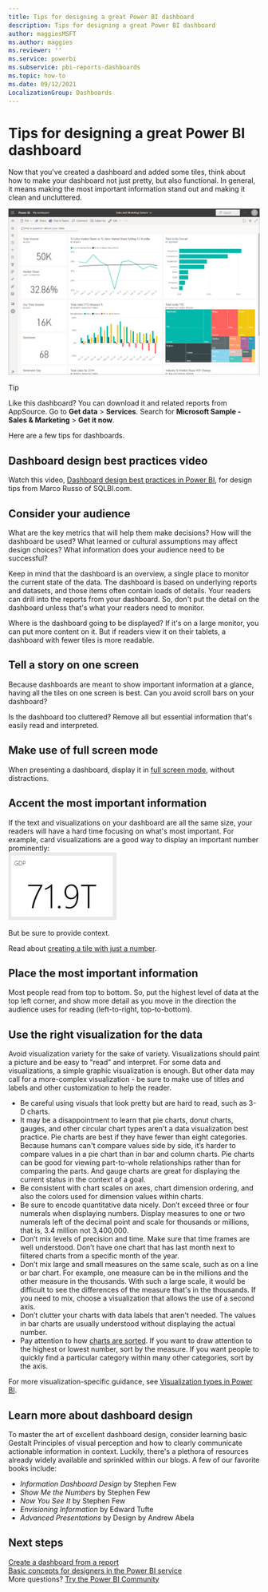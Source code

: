 ```yaml
---
title: Tips for designing a great Power BI dashboard
description: Tips for designing a great Power BI dashboard
author: maggiesMSFT
ms.author: maggies
ms.reviewer: ''
ms.service: powerbi
ms.subservice: pbi-reports-dashboards
ms.topic: how-to
ms.date: 09/12/2021
LocalizationGroup: Dashboards
---
```

# Tips for designing a great Power BI dashboard
Now that you've created a dashboard and added some tiles, think about how to make your dashboard not just pretty, but also functional. In general, it means making the most important information stand out and making it clean and uncluttered.

![Marketing and sales sample dashboard](media/service-dashboards-design-tips/power-bi-marketing-sample-dashboard.png)

> [!TIP]
> Like this dashboard? You can download it and related reports from AppSource. Go to **Get data** > **Services**. Search for **Microsoft Sample - Sales & Marketing** > **Get it now**.

Here are a few tips for dashboards.

## Dashboard design best practices video

Watch this video, [Dashboard design best practices in Power BI](https://www.youtube.com/watch?v=-tdkUYrzrio), for design tips from Marco Russo of SQLBI.com.

## Consider your audience
What are the key metrics that will help them make decisions? How will the dashboard be used? What learned or cultural assumptions may affect design choices? What information does your audience need to be successful?

Keep in mind that the dashboard is an overview, a single place to monitor the current state of the data. The dashboard is based on underlying reports and datasets, and those items often contain loads of details. Your readers can drill into the reports from your dashboard. So, don't put the detail on the dashboard unless that's what your readers need to monitor.

Where is the dashboard going to be displayed? If it's on a large monitor, you can put more content on it. But if readers view it on their tablets, a dashboard with fewer tiles is more readable.

## Tell a story on one screen
Because dashboards are meant to show important information at a glance, having all the tiles on one screen is best. Can you avoid scroll bars on your dashboard?

Is the dashboard too cluttered?  Remove all but essential information that's easily read and interpreted.

## Make use of full screen mode
When presenting a dashboard, display it in [full screen mode](../consumer/end-user-focus.md), without distractions.

## Accent the most important information
If the text and visualizations on your dashboard are all the same size, your readers will have a hard time focusing on what's most important. For example, card visualizations are a good way to display an important number prominently:  
![Card visualization](media/service-dashboards-design-tips/pbi_card.png)

But be sure to provide context.  

Read about [creating a tile with just a number](../visuals/power-bi-visualization-card.md).

## Place the most important information
Most people read from top to bottom. So, put the highest level of data at the top left corner, and show more detail as you move in the direction the audience uses for reading (left-to-right, top-to-bottom).

## Use the right visualization for the data
Avoid visualization variety for the sake of variety.  Visualizations should paint a picture and be easy to "read" and interpret.  For some data and visualizations, a simple graphic visualization is enough. But other data may call for a more-complex visualization - be sure to make use of titles and labels and other customization to help the reader.  

* Be careful using visuals that look pretty but are hard to read, such as 3-D charts. 
* It may be a disappointment to learn that pie charts, donut charts, gauges, and other circular chart types aren't a data visualization best practice. Pie charts are best if they have fewer than eight categories. Because humans can't compare values side by side, it’s harder to compare values in a pie chart than in bar and column charts. Pie charts can be good for viewing part-to-whole relationships rather than for comparing the parts. And gauge charts are great for displaying the current status in the context of a goal.
* Be consistent with chart scales on axes, chart dimension ordering, and also the colors used for dimension values within charts.
* Be sure to encode quantitative data nicely. Don’t exceed three or four numerals when displaying numbers. Display measures to one or two numerals left of the decimal point and scale for thousands or millions, that is, 3.4 million not 3,400,000.
* Don’t mix levels of precision and time. Make sure that time frames are well understood. Don’t have one chart that has last month next to filtered charts from a specific month of the year.
* Don’t mix large and small measures on the same scale, such as on a line or bar chart. For example, one measure can be in the millions and the other measure in the thousands. With such a large scale, it would be difficult to see the differences of the measure that's in the thousands. If you need to mix, choose a visualization that allows the use of a second axis.
* Don’t clutter your charts with data labels that aren't needed. The values in bar charts are usually understood without displaying the actual number.
* Pay attention to how [charts are sorted](../consumer/end-user-change-sort.md). If you want to draw attention to the highest or lowest number, sort by the measure. If you want people to quickly find a particular category within many other categories, sort by the axis.  

For more visualization-specific guidance, see [Visualization types in Power BI](../visuals/power-bi-visualization-types-for-reports-and-q-and-a.md).  

## Learn more about dashboard design
To master the art of excellent dashboard design, consider learning basic Gestalt Principles of visual perception and how to clearly communicate actionable information in context. Luckily, there's a plethora of resources already widely available and sprinkled within our blogs. A few of our favorite books include:

* *Information Dashboard Design* by Stephen Few  
* *Show Me the Numbers* by Stephen Few  
* *Now You See It* by Stephen Few  
* *Envisioning Information* by Edward Tufte  
* *Advanced Presentations* by Design by Andrew Abela   

## Next steps
[Create a dashboard from a report](service-dashboard-create.md)  
[Basic concepts for designers in the Power BI service](../fundamentals/service-basic-concepts.md)  
More questions? [Try the Power BI Community](https://community.powerbi.com/)
